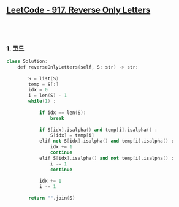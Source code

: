 [LeetCode - 917. Reverse Only Letters](https://leetcode.com/problems/reverse-only-letters/)
-----------------------------

<br>
<br>

### 1. 코드

```cpp
class Solution:
    def reverseOnlyLetters(self, S: str) -> str:
    
        S = list(S)
        temp = S[:]
        idx = 0
        i = len(S) - 1
        while(1) :
           
            if idx == len(S):
                break
            
            if S[idx].isalpha() and temp[i].isalpha() :
                S[idx] = temp[i]
            elif not S[idx].isalpha() and temp[i].isalpha() :
                idx += 1
                continue
            elif S[idx].isalpha() and not temp[i].isalpha() :
                i -= 1
                continue
                
            idx += 1
            i -= 1
        
        return "".join(S)
```
